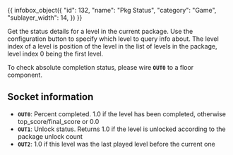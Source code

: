 {{ infobox_object({
	"id": 132,
	"name": "Pkg Status",
	"category": "Game",
	"sublayer_width": 14,
}) }}

Get the status details for a level in the current package. Use the configuration button to specify which level to query info about. The level index of a level is position of the level in the list of levels in the package, level index 0 being the first level.

To check absolute completion status, please wire **`OUT0`** to a floor component.

## Socket information
- **`OUT0`**: Percent completed. 1.0 if the level has been completed, otherwise top_score/final_score or 0.0
- **`OUT1`**: Unlock status. Returns 1.0 if the level is unlocked according to the package unlock count
- **`OUT2`**: 1.0 if this level was the last played level before the current one